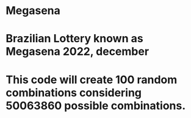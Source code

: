 # Megasena

# Brazilian Lottery known as Megasena 2022, december

# This code will create 100 random combinations considering 50063860 possible combinations.
